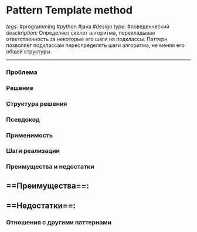 # Pattern Template method
*tegs:* #programming #python #java #design 
*type:* #поведенческий
*desckription:* Определяет скелет алгоритма, перекладывая ответственность
за некоторые его шаги на подклассы. Паттерн позволяет
подклассам переопределять шаги алгоритма, не меняя его
общей структуры.

---
### Проблема


### Решение


### Структура решения

	
### Псевдокод


### Применимость


### Шаги реализации


### Преимущества и недостатки
==Преимущества==:
- 

==Недостатки==:
- 

### Отношения с другими паттернами 
